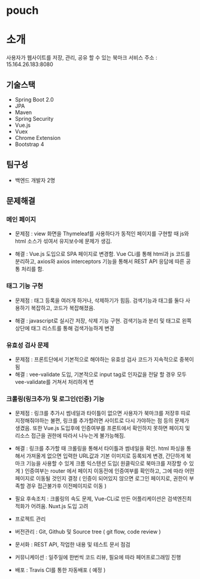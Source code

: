 # pouch 
# 소개
사용자가 웹사이트를 저장, 관리, 공유 할 수 있는 북마크 서비스
주소 : 15.164.26.183:8080
## 기술스택
* Spring Boot 2.0
* JPA
* Maven
* Spring Security
* Vue.js
* Vuex
* Chrome Extension
* Bootstrap 4

## 팀구성
* 백엔드 개발자 2명

## 문제해결

### 메인 페이지 

* 문제점 : view 화면을 Thymeleaf를 사용하다가 동적인 페이지를 구현할 때 js와 html 소스가 섞여서 유지보수에 문제가 생김. 

* 해결 : Vue.js 도입으로 SPA 페이지로 변경함. Vue CLi를 통해 html과 js 코드를 분리하고, axios와 axios interceptors 
기능을 통해서 REST API 응답에 따른 공통 처리를 함.

### 태그 기능 구현

* 문제점 : 태그 등록을 여러개 하거나, 삭제하기가 힘듬. 검색기능과 태그를 둘다 사용하기 복잡하고, 코드가 복잡해졌음.

* 해결 :  javascript로 실시간 저장, 삭제 기능 구현. 검색기능과 분리 및 태그로 왼쪽상단에 태그 리스트를 통해 검색가능하게 변경

### 유효성 검사 문제

* 문제점 : 프론트단에서 기본적으로 해야하는 유효성 검사 코드가 지속적으로 중복이 됨
* 해결 : vee-validate 도입, 기본적으로 input tag로 인자값을 전달 할 경우 모두 vee-validate를 거쳐서 처리하게 변

### 크롤링(링크추가) 및 로그인(인증) 기능 

* 문제점 : 링크를 추가시 썸네일과 타이틀이 없으면 사용자가 북마크를 저장후 따로 지정해줘야하는 불편, 링크를 추가할려면 사이트로 다시 가야하는 점 등의 문제가 생겼음. 
또한 Vue.js 도입후에 인증여부를 프론트에서 확인하지 못하면 페이지 및 리소스 접근을 권한에 따라서 나누는게 불가능해짐.

* 해결 : 링크를 추가할 때 크롤링을 통해서 타이틀과 썸네일을 확인. html 파싱을 통해서 가져올게 없으면 입력한 URL값과 기본 이미지로 등록되게 변경, 간단하게 북마크 기능을 사용할 수 있게 크롬 익스텐션 도입( 원클릭으로 북마크를 저장할 수 있게 ) 인증여부는 router 에서 페이지 이동전에 인증여부를 확인하고, 그에 따라 어떤 페이지로 이동될 것인지 결정 ( 인증이 되어있지 않으면 로그인 페이지로, 권한이 부족할 경우 접근불가후 이전페이지로 이동 ) 

* 필요 후속조치 : 크롤링의 속도 문제, Vue-CLi로 만든 어플리케이션은 검색엔진최적화가 어려움. Nuxt.js 도입 고려
 
* 프로젝트 관리 
* 버전관리 : Git, Github 및 Source tree ( git flow, code review )
* 문서화 : REST API, 작업한 내용 및 테스트 문서 점검
* 커뮤니케이션 : 일주일에 한번씩 코드 리뷰, 필요에 따라 페어프로그래밍 진행
* 배포 : Travis CI를 통한 자동배포 ( 예정 )
